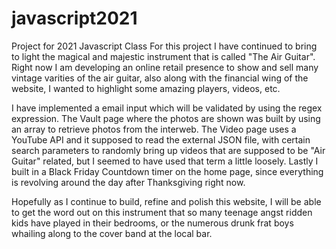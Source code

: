 # javascript2021
Project for 2021 Javascript Class
For this project I have continued to bring to light the magical and majestic instrument that is called "The Air Guitar".
Right now I am developing an online retail presence to show and sell many vintage varities of the air guitar, also
along with the financial wing of the website, I wanted to highlight some amazing players, videos, etc.

I have implemented a email input which will be validated by using the regex expression.
The Vault page where the photos are shown was built by using an array to retrieve photos from the interweb.
The Video page uses a YouTube API  and it supposed to read the external JSON file, with certain search parameters to randomly bring up videos that are supposed
to be "Air Guitar" related, but I seemed to have used that term a little loosely.
Lastly I built in a Black Friday Countdown timer on the home page, since everything is revolving around the day after Thanksgiving right now.

Hopefully as I continue to build, refine and polish this website, I will be able to get the word out on this instrument that so many
teenage angst ridden kids have played in their bedrooms, or the numerous drunk frat boys whailing along to the cover band at the local
bar.